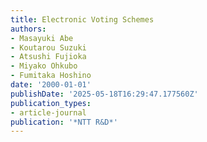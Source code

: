```yaml
---
title: Electronic Voting Schemes
authors:
- Masayuki Abe
- Koutarou Suzuki
- Atsushi Fujioka
- Miyako Ohkubo
- Fumitaka Hoshino
date: '2000-01-01'
publishDate: '2025-05-18T16:29:47.177560Z'
publication_types:
- article-journal
publication: '*NTT R&D*'
---
```

